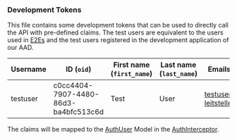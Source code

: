 ### Development Tokens

This file contains some development tokens that can be used to directly call the
API with pre-defined claims. The test users are equivalent to the users used in
[E2Es](../spa-e2e/README.md) and the test users registered in the development
application of our AAD.

| **Username** | **ID** (`oid`)                       | **First name** (`first_name`) | **Last name** (`last_name`) | **Emails** (`emails`)         | Token                                                                                                                                                         |
| ------------ | ------------------------------------ | ----------------------------- | --------------------------- | ----------------------------- | ------------------------------------------------------------------------------------------------------------------------------------------------------------- |
| testuser     | c0cc4404-7907-4480-86d3-ba4bfc513c6d | Test                          | User                        | testuser@kordis-leitstelle.de | `eyJhbGciOiJub25lIiwidHlwIjoiSldUIn0.eyJvaWQiOiIxMjM0IiwiZW1haWxzIjpbInRlc3R1c2VyQHRlc3QuY29tIl0sImdpdmVuX25hbWUiOiJUZXN0IiwiZmFtaWx5X25hbWUiOiJVc2VyIDEifQ.` |

The claims will be mapped to the
[AuthUser](../../libs/shared/auth/src/lib/auth-user.model.ts) Model in the
[AuthInterceptor](../../libs/api/auth/src/lib/interceptors/auth.interceptor.ts).
